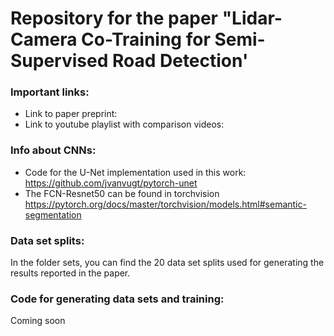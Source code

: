 # Repository for the paper "Lidar-Camera Co-Training for Semi-Supervised Road Detection'  
### Important links:
* Link to paper preprint: 
* Link to youtube playlist with comparison videos: 

### Info about CNNs:
* Code for the U-Net implementation used in this work:  https://github.com/jvanvugt/pytorch-unet
* The FCN-Resnet50 can be found in torchvision https://pytorch.org/docs/master/torchvision/models.html#semantic-segmentation 

### Data set splits:
In the folder sets, you can find the 20 data set splits used for generating the results reported in the paper.

### Code for generating data sets and training:
Coming soon
